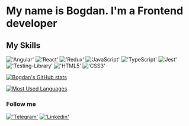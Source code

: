 # My name is Bogdan. I'm a Frontend developer

## My Skills
!['Angular'](https://img.shields.io/badge/Angular-090909?style=for-the-badge&logo=Angular)
!['React'](https://img.shields.io/badge/React-090909?style=for-the-badge&logo=React)
!['Redux'](https://img.shields.io/badge/Redux-090909?style=for-the-badge&logo=Redux)
!['JavaScript'](https://img.shields.io/badge/JavaScript-090909?style=for-the-badge&logo=JavaScript)
!['TypeScript'](https://img.shields.io/badge/TypeScript-090909?style=for-the-badge&logo=TypeScript)
!['Jest'](https://img.shields.io/badge/Jest-090909?style=for-the-badge&logo=Jest)
!['Testing-Library'](https://img.shields.io/badge/TL-090909?style=for-the-badge&logo=Testing-Library)
!['HTML5'](https://img.shields.io/badge/HTML5-090909?style=for-the-badge&logo=HTML5)
!['CSS3'](https://img.shields.io/badge/CSS3-090909?style=for-the-badge&logo=CSS3)

[![Bogdan's GitHub stats](https://github-readme-stats.vercel.app/api?username=dub404&count_private=true&shows_icons=true)](https://github.com/dub404/github-readme-stats)

[![Most Used Languages](https://github-readme-stats.vercel.app/api/top-langs/?username=dub404&shows_icons=true)](https://github.com/anuraghazra/github-readme-stats)

### Follow me
[!['Telegram'](https://img.shields.io/badge/Telegram-090909?style=for-the-badge&logo=Telegram)](https://t.me/dub320)
[!['Linkedin'](https://img.shields.io/badge/Linkedin-090909?style=for-the-badge&logo=Linkedin)](https://www.linkedin.com/in/bogdan-boldov-306305208/)